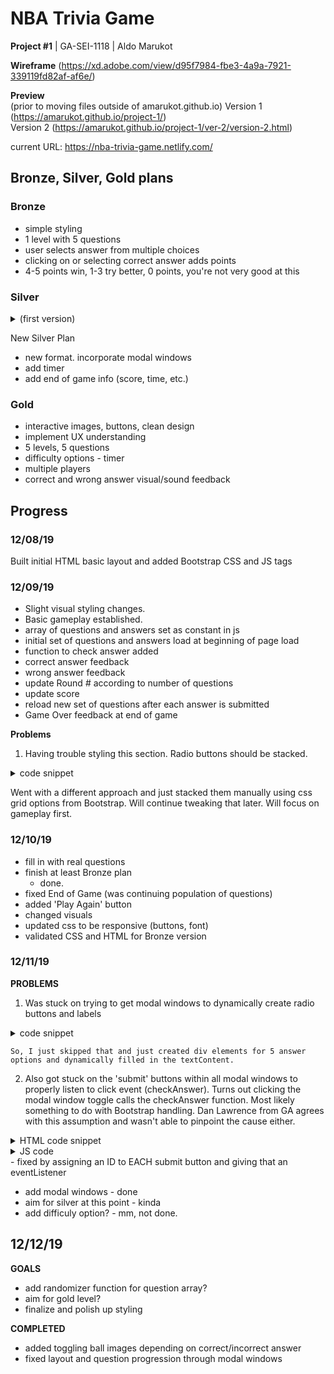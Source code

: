 # NBA Trivia Game
**Project #1**  | GA-SEI-1118 | Aldo Marukot

**Wireframe** 
(https://xd.adobe.com/view/d95f7984-fbe3-4a9a-7921-339119fd82af-af6e/)

**Preview** <br> (prior to moving files outside of amarukot.github.io)
Version 1 (https://amarukot.github.io/project-1/) <br>
Version 2 (https://amarukot.github.io/project-1/ver-2/version-2.html)

current URL: https://nba-trivia-game.netlify.com/ 

## Bronze, Silver, Gold plans

### Bronze
* simple styling 
* 1 level with 5 questions
* user selects answer from multiple choices
* clicking on or selecting correct answer adds points
* 4-5 points win, 1-3 try better, 0 points, you're not very good at this

### Silver
<details><summary>(first version)</summary>
* better css styling, incorporating images and better visuals
* 2 or 3 levels
* certain questions gets more points
* finishing game with a certain number of points, give rating (Excellent, Good, Poor)
* display points
</details>

New Silver Plan
* new format. incorporate modal windows
* add timer
* add end of game info (score, time, etc.)

### Gold
* interactive images, buttons, clean design
* implement UX understanding
* 5 levels, 5 questions
* difficulty options - timer
* multiple players
* correct and wrong answer visual/sound feedback

## Progress
### 12/08/19
Built initial HTML basic layout and added Bootstrap CSS and JS tags

### 12/09/19
* Slight visual styling changes.
* Basic gameplay established. 
* array of questions and answers set as constant in js
* initial set of questions and answers load at beginning of page load
* function to check answer added
* correct answer feedback
* wrong answer feedback
* update Round # according to number of questions
* update score
* reload new set of questions after each answer is submitted
* Game Over feedback at end of game

**Problems**
1. Having trouble styling this section. Radio buttons should be stacked.

<details><summary>code snippet</summary>

```   
 <main>
        <h2 id="active-round">Round 1</h2>
        <!-- having trouble stacking the radio inputs as a column. it should be stacked by default in bootstrap. -->
        <section id="active-modal" class="column"> 
            <h5 id="active-question" data-question=0>Question 1</h5>
            <form class="form-check form-group">
                <input class="form-check-input answer-choices" type="radio" id="question-1" ></input>
                <label for="question-1">answer a</label>
                <input class="form-check-input answer-choices" type="radio" id="question-2" ></input>
                <label for="question-1">answer b</label>
                <input class="form-check-input answer-choices" type="radio" id="question-3" ></input>
                <label for="question-1">answer c</label>
                <input class="form-check-input answer-choices" type="radio" id="question-4" ></input>
                <label for="question-1">answer d</label>
                <input class="form-check-input answer-choices" type="radio" id="question-5" ></input>
                <label for="question-1">answer e</label>
                <button>Submit Answer</button>
            </form>
        </section>
    </main>
```
</details>

Went with a different approach and just stacked them manually using css grid options from Bootstrap. Will continue tweaking that later. Will focus on gameplay first.


### 12/10/19
* fill in with real questions
* finish at least Bronze plan
    - done.
* fixed End of Game (was continuing population of questions)
* added 'Play Again' button
* changed visuals
* updated css to be responsive (buttons, font)
* validated CSS and HTML for Bronze version

### 12/11/19
**PROBLEMS**
1. Was stuck on trying to get modal windows to dynamically create radio buttons and labels

<details><summary>code snippet</summary>

```
questionTitle.forEach((item) => {
    item.textContent = triviaQuestions[questionIndex].question
    let optArr = triviaQuestions[questionIndex].options
    optArr.forEach (item => {
        let currAnsCh = document.querySelector("[data-optionset='"+questionIndex+"']")
        currAnsCh.appendChild(newOptionNode)
        newOptionLabelNode.textContent = item
        currAnsCh.appendChild(newOptionLabelNode)
        
    })
})
```
</details>

    So, I just skipped that and just created div elements for 5 answer options and dynamically filled in the textContent.

2. Also got stuck on the 'submit' buttons within all modal windows to properly listen to click event (checkAnswer).  Turns out clicking the modal window toggle calls the checkAnswer function.  Most likely something to do with Bootstrap handling. Dan Lawrence from GA agrees with this assumption and wasn't able to pinpoint the cause either.

<details><summary>HTML code snippet</summary>

```
<main class="row align-items-center mx-4">        
        <section class="round-section col mx-1">
            <div class="round-number" data-toggle="modal" data-target="#modal-1">ROUND 1</div>
            <!-- Question 1 modal -->
            <div class="modal fade text-dark" id="modal-1" tabindex="-1" role="dialog" aria-labelledby="exampleModalLabel" aria-hidden="true">
                <div class="modal-dialog" role="document">
                    <div class="modal-content">
                        <div class="modal-header">
                            <h5 class="modal-title" id="modal-1-label">Modal title</h5>
                        </div>
                        <div class="modal-body" id="modal-1-choices">
                            <!-- answer options here -->
                            <form class="form-check row">
                                <input class="radio-buttons" type="radio" name="answer-options" id="question-1" value="">
                                <label for="question-1" class="ans-opt-labels-1"></label>
                                <div class="w-100"></div>
                                <input class="radio-buttons" type="radio" name="answer-options" id="question-1" value="">
                                <label for="question-1" class="ans-opt-labels-1"></label>
                                <div class="w-100"></div>
                                <input class="radio-buttons" type="radio" name="answer-options" id="question-1" value="">
                                <label for="question-1" class="ans-opt-labels-1"></label>
                                <div class="w-100"></div>
                                <input class="radio-buttons" type="radio" name="answer-options" id="question-1" value="">
                                <label for="question-1" class="ans-opt-labels-1"></label>
                                <div class="w-100"></div>
                                <input class="radio-buttons" type="radio" name="answer-options" id="question-1" value="">
                                <label for="question-1" class="ans-opt-labels-1"></label>
                                <div class="w-100"></div>
                                <button type="button" class="btn btn-primary submit-buttons" data-toggle="modal" data-target="#modal-2">Submit</button>
                            </form>                        
                        </div>
                    </div>    
                </div>
            </div>
        </section>
    </main>
```    
</details>

<details><summary>JS code</summary>

```var questionIndex = 1;
var submitButtons = document.querySelectorAll(".submit-buttons");
var playerScore = 0;
var modalTitle = document.querySelectorAll(".modal-title");

var modalBody = document.querySelectorAll(".modal-body");

var radioButtons = document.querySelectorAll(".radio-buttons")


modalTitle.forEach(item => {
    item.textContent = triviaQuestions[questionIndex].question;
    console.log(item.textContent);
    
});

modalBody.forEach(item => {
    let opt = triviaQuestions[questionIndex].options;
    let answerOptionLabels = document.querySelectorAll(".ans-opt-labels-1"); 
    answerOptionLabels.forEach((item, i) => {
        item.textContent = opt[i];
    });       
});

submitButtons.forEach(item => { 
    addEventListener("click", checkAnswer);
});

function checkAnswer (e){
    e.preventDefault();
    console.log(e);
    console.trace();
    //grab selected answer
    var selectedAnswer;    
    radioButtons.forEach(item => {
        if (item.checked) {
            selectedAnswer = item.value;
            console.log(selectedAnswer);
        }; 
    });
};
```
</details>
    - fixed by assigning an ID to EACH submit button and giving that an eventListener


* add modal windows - done
* aim for silver at this point - kinda
* add difficuly option? - mm, not done.

## 12/12/19

**GOALS**
* add randomizer function for question array?
* aim for gold level?
* finalize and polish up styling

**COMPLETED** 
* added toggling ball images depending on correct/incorrect answer
* fixed layout and question progression through modal windows 

